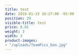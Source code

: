 ```yaml
---
title: test
date: 2018-01-15 16:27:00 -05:00
position: 29
visible-title: test
price: 0.01
weight: 3
width: 3
product-images:
- "/uploads/TeamPics_Dan.jpg"
---
```


